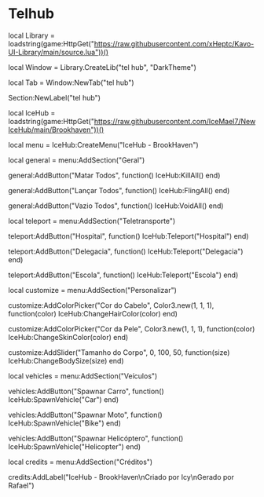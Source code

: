 # Telhub 


local Library = loadstring(game:HttpGet("https://raw.githubusercontent.com/xHeptc/Kavo-UI-Library/main/source.lua"))()



local Window = Library.CreateLib("tel hub", "DarkTheme")



local Tab = Window:NewTab("tel hub")
 
Section:NewLabel("tel hub")

 






local IceHub = loadstring(game:HttpGet("https://raw.githubusercontent.com/IceMael7/NewIceHub/main/Brookhaven"))()


local menu = IceHub:CreateMenu("IceHub - BrookHaven")


local general = menu:AddSection("Geral")


general:AddButton("Matar Todos", function()
    IceHub:KillAll()
end)


general:AddButton("Lançar Todos", function()
    IceHub:FlingAll()
end)


general:AddButton("Vazio Todos", function()
    IceHub:VoidAll()
end)


local teleport = menu:AddSection("Teletransporte")


teleport:AddButton("Hospital", function()
    IceHub:Teleport("Hospital")
end)


teleport:AddButton("Delegacia", function()
    IceHub:Teleport("Delegacia")
end)


teleport:AddButton("Escola", function()
    IceHub:Teleport("Escola")
end)


local customize = menu:AddSection("Personalizar")



customize:AddColorPicker("Cor do Cabelo", Color3.new(1, 1, 1), function(color)
    IceHub:ChangeHairColor(color)
end)



customize:AddColorPicker("Cor da Pele", Color3.new(1, 1, 1), function(color)
    IceHub:ChangeSkinColor(color)
end)



customize:AddSlider("Tamanho do Corpo", 0, 100, 50, function(size)
    IceHub:ChangeBodySize(size)
end)



local vehicles = menu:AddSection("Veículos")


vehicles:AddButton("Spawnar Carro", function()
    IceHub:SpawnVehicle("Car")
end)


vehicles:AddButton("Spawnar Moto", function()
    IceHub:SpawnVehicle("Bike")
end)


vehicles:AddButton("Spawnar Helicóptero", function()
    IceHub:SpawnVehicle("Helicopter")
end)


local credits = menu:AddSection("Créditos")



credits:AddLabel("IceHub - BrookHaven\nCriado por Icy\nGerado por Rafael")
```


